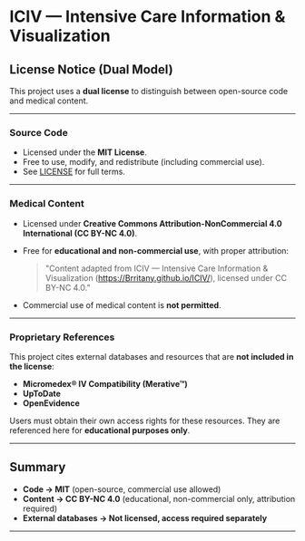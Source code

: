 # ICIV — Intensive Care Information & Visualization

## License Notice (Dual Model)

This project uses a **dual license** to distinguish between open-source code and medical content.

---

### Source Code

- Licensed under the **MIT License**.  
- Free to use, modify, and redistribute (including commercial use).  
- See [LICENSE](LICENSE) for full terms.

---

### Medical Content

- Licensed under **Creative Commons Attribution-NonCommercial 4.0 International (CC BY-NC 4.0)**.  
- Free for **educational and non-commercial use**, with proper attribution:  
  > "Content adapted from ICIV — Intensive Care Information & Visualization (https://Brritany.github.io/ICIV/), licensed under CC BY-NC 4.0."  

- Commercial use of medical content is **not permitted**.  

---

### Proprietary References

This project cites external databases and resources that are **not included in the license**:  

- **Micromedex® IV Compatibility (Merative™)**  
- **UpToDate**  
- **OpenEvidence**  

Users must obtain their own access rights for these resources. They are referenced here for **educational purposes only**.

---

## Summary

- **Code → MIT** (open-source, commercial use allowed)  
- **Content → CC BY-NC 4.0** (educational, non-commercial only, attribution required)  
- **External databases → Not licensed, access required separately**  

---
